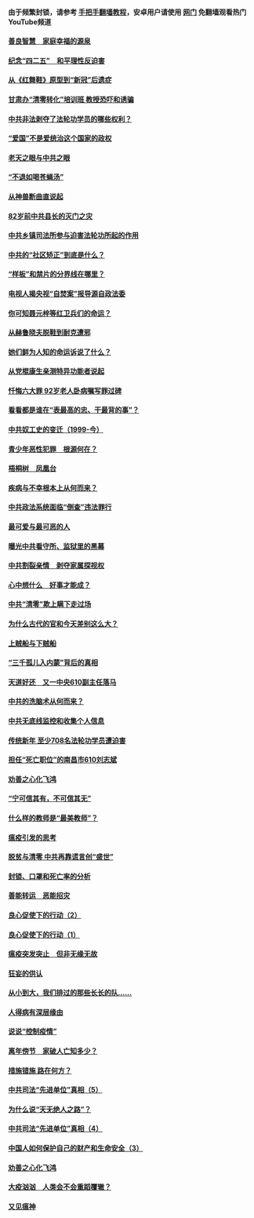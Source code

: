 #### 由于频繁封锁，请参考 [手把手翻墙教程](https://github.com/gfw-breaker/guides/wiki/)，安卓用户请使用 [网门](https://github.com/gfw-breaker/nogfw/blob/master/dl.md?t=04251401) 免翻墙观看热门YouTube频道 

#### [善良智慧　家庭幸福的源泉](../pages/19/423632.md?t=04251401) 

#### [纪念“四二五”　和平理性反迫害](../pages/19/423660.md?t=04251401) 

#### [从《红舞鞋》原型到“新冠”后遗症](../pages/19/423509.md?t=04251401) 

#### [甘肃办“清零转化”培训班 教授恐吓和诱骗](../pages/19/423498.md?t=04251401) 

#### [中共非法剥夺了法轮功学员的哪些权利？](../pages/19/423392.md?t=04251401) 

#### [“爱国”不是爱统治这个国家的政权](../pages/19/423029.md?t=04251401) 

#### [老天之眼与中共之眼](../pages/19/423378.md?t=04251401) 

#### [“不退如喝苍蝇汤”](../pages/19/423287.md?t=04251401) 

#### [从神兽断曲直说起](../pages/19/423201.md?t=04251401) 

#### [82岁前中共县长的灭门之灾](../pages/19/423055.md?t=04251401) 

#### [中共乡镇司法所参与迫害法轮功所起的作用](../pages/19/423064.md?t=04251401) 

#### [中共的“社区矫正”到底是什么？](../pages/19/422870.md?t=04251401) 

#### [“样板”和禁片的分界线在哪里？](../pages/19/422704.md?t=04251401) 

#### [电视人揭央视“自焚案”报导源自政法委](../pages/19/422770.md?t=04251401) 

#### [你可知聂元梓等红卫兵们的命运？](../pages/19/422848.md?t=04251401) 

#### [从赫鲁晓夫脱鞋到耐克遭邪](../pages/19/422826.md?t=04251401) 

#### [她们鲜为人知的命运诉说了什么？](../pages/19/422754.md?t=04251401) 

#### [从党棍康生亲测特异功能者说起](../pages/19/422657.md?t=04251401) 

#### [忏悔六大罪 92岁老人卧病嘱写罪过碑](../pages/19/422750.md?t=04251401) 

#### [看看都是谁在“表最高的忠、干最背的事”？](../pages/19/422703.md?t=04251401) 

#### [中共奴工史的变迁（1999-今）](../pages/19/422656.md?t=04251401) 

#### [青少年恶性犯罪　根源何在？](../pages/19/422449.md?t=04251401) 

#### [梧桐树　凤凰台](../pages/19/422442.md?t=04251401) 

#### [疾病与不幸根本上从何而来？](../pages/19/422438.md?t=04251401) 

#### [中共政法系统面临“倒查”违法罪行](../pages/19/422497.md?t=04251401) 

#### [最可爱与最可恶的人](../pages/19/422448.md?t=04251401) 

#### [曝光中共看守所、监狱里的黑幕](../pages/19/422390.md?t=04251401) 

#### [中共割裂亲情　剥夺家属探视权](../pages/19/422364.md?t=04251401) 

#### [心中想什么　好事才能成？](../pages/19/422318.md?t=04251401) 

#### [中共“清零”欺上瞒下走过场](../pages/19/422306.md?t=04251401) 

#### [为什么古代的官和今天差别这么大？](../pages/19/422228.md?t=04251401) 

#### [上贼船与下贼船](../pages/19/422276.md?t=04251401) 

#### [“三千孤儿入内蒙”背后的真相](../pages/19/422229.md?t=04251401) 

#### [天道好还　又一中央610副主任落马](../pages/19/422155.md?t=04251401) 

#### [中共的洗脑术从何而来？](../pages/19/422154.md?t=04251401) 

#### [中共无底线监控和收集个人信息](../pages/19/422039.md?t=04251401) 

#### [传统新年 至少708名法轮功学员遭迫害](../pages/19/421946.md?t=04251401) 

#### [担任“死亡职位”的南昌市610刘志斌](../pages/19/421957.md?t=04251401) 

#### [劝善之心化飞鸿](../pages/19/421164.md?t=04251401) 

#### [“宁可信其有，不可信其无”](../pages/19/421691.md?t=04251401) 

#### [什么样的教师是“最美教师”？](../pages/19/421755.md?t=04251401) 

#### [瘟疫引发的思考](../pages/19/421594.md?t=04251401) 

#### [脱贫与清零 中共再靠谎言创“盛世”](../pages/19/421590.md?t=04251401) 

#### [封锁、口罩和死亡率的分析](../pages/19/421495.md?t=04251401) 

#### [善能转运　恶能招灾](../pages/19/421334.md?t=04251401) 

#### [良心促使下的行动（2）](../pages/19/421361.md?t=04251401) 

#### [良心促使下的行动（1）](../pages/19/421302.md?t=04251401) 

#### [瘟疫突发突止　但非无缘无故](../pages/19/421281.md?t=04251401) 

#### [狂妄的供认](../pages/19/421199.md?t=04251401) 

#### [从小到大，我们排过的那些长长的队……](../pages/19/421243.md?t=04251401) 

#### [人得病有深层缘由](../pages/19/420864.md?t=04251401) 

#### [说说“控制疫情”](../pages/19/420831.md?t=04251401) 

#### [离年傍节　家破人亡知多少？](../pages/19/420563.md?t=04251401) 

#### [措施错施  路在何方？](../pages/19/420076.md?t=04251401) 

#### [中共司法“先进单位”真相（5）](../pages/19/419453.md?t=04251401) 

#### [为什么说“天无绝人之路”？](../pages/19/419618.md?t=04251401) 

#### [中共司法“先进单位”真相（4）](../pages/19/419452.md?t=04251401) 

#### [中国人如何保护自己的财产和生命安全（3）](../pages/19/419405.md?t=04251401) 

#### [劝善之心化飞鸿](../pages/19/418758.md?t=04251401) 

#### [大疫汹汹　人类会不会重蹈覆辙？](../pages/19/419691.md?t=04251401) 

#### [又见瘟神](../pages/19/419225.md?t=04251401) 


